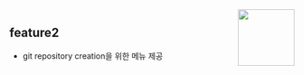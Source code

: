 <img src="src/img/file_browser.png" align="right" height="100" width="100" />

## feature2
- git repository creation을 위한 메뉴 제공



